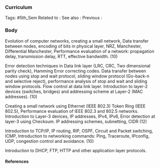 ### Curriculum

Tags: #5th_Sem 
Related to :
See also :
Previous :

### Body
Evolution of computer networks, creating a small network, Data transfer between nodes, encoding of bits in physical layer, NRZ, Manchester, Differential Manchester, Performance evaluation of a network: propagation delay, transmission delay, RTT, effective bandwidth. (10)

Error detection techniques in Data link layer (LRC, CRC, Two dimensional parity check),
Hamming Error correcting codes.
Data transfer between nodes using stop and wait protocol,
sliding window protocol (Go-back-n and selective reject), performance analysis of stop and
wait and sliding window protocols. Flow control at data link layer. Introduction to layer-2
devices (switches, bridges) and addressing scheme at Layer-2 (MAC addresses). (10)

Creating a small network using Ethernet (IEEE 802.3) Token Ring (IEEE 802.5), Performance
evaluation of IEEE 802.3 and 802.5 networks. Introduction to Layer-3 devices, IP addresses,
IPv4, IPv6, Error detection at layer-3 using Checksum. IP addressing schemes, subnetting,
CIDR (12)

Introduction to TCP/IP, IP routing, RIP, OSPF, Circuit and Packet switching, ICMP,
Introduction to networking commands: Ping, Traceroute, IPconfig, UDP, congestion control
and avoidance. (10)

Introduction to DHCP, FTP, HTTP and other application layer protocols.

#### References
